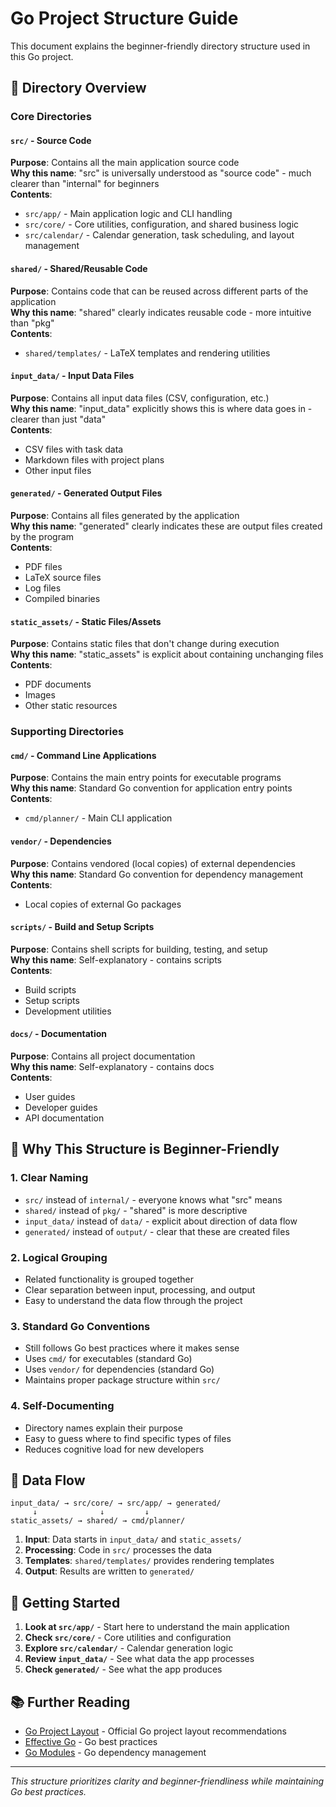 # Go Project Structure Guide

This document explains the beginner-friendly directory structure used in this Go project.

## 📁 Directory Overview

### Core Directories

#### `src/` - Source Code
**Purpose**: Contains all the main application source code  
**Why this name**: "src" is universally understood as "source code" - much clearer than "internal" for beginners  
**Contents**:
- `src/app/` - Main application logic and CLI handling
- `src/core/` - Core utilities, configuration, and shared business logic
- `src/calendar/` - Calendar generation, task scheduling, and layout management

#### `shared/` - Shared/Reusable Code
**Purpose**: Contains code that can be reused across different parts of the application  
**Why this name**: "shared" clearly indicates reusable code - more intuitive than "pkg"  
**Contents**:
- `shared/templates/` - LaTeX templates and rendering utilities

#### `input_data/` - Input Data Files
**Purpose**: Contains all input data files (CSV, configuration, etc.)  
**Why this name**: "input_data" explicitly shows this is where data goes in - clearer than just "data"  
**Contents**:
- CSV files with task data
- Markdown files with project plans
- Other input files

#### `generated/` - Generated Output Files
**Purpose**: Contains all files generated by the application  
**Why this name**: "generated" clearly indicates these are output files created by the program  
**Contents**:
- PDF files
- LaTeX source files
- Log files
- Compiled binaries

#### `static_assets/` - Static Files/Assets
**Purpose**: Contains static files that don't change during execution  
**Why this name**: "static_assets" is explicit about containing unchanging files  
**Contents**:
- PDF documents
- Images
- Other static resources

### Supporting Directories

#### `cmd/` - Command Line Applications
**Purpose**: Contains the main entry points for executable programs  
**Why this name**: Standard Go convention for application entry points  
**Contents**:
- `cmd/planner/` - Main CLI application

#### `vendor/` - Dependencies
**Purpose**: Contains vendored (local copies) of external dependencies  
**Why this name**: Standard Go convention for dependency management  
**Contents**:
- Local copies of external Go packages

#### `scripts/` - Build and Setup Scripts
**Purpose**: Contains shell scripts for building, testing, and setup  
**Why this name**: Self-explanatory - contains scripts  
**Contents**:
- Build scripts
- Setup scripts
- Development utilities

#### `docs/` - Documentation
**Purpose**: Contains all project documentation  
**Why this name**: Self-explanatory - contains docs  
**Contents**:
- User guides
- Developer guides
- API documentation

## 🎯 Why This Structure is Beginner-Friendly

### 1. **Clear Naming**
- `src/` instead of `internal/` - everyone knows what "src" means
- `shared/` instead of `pkg/` - "shared" is more descriptive
- `input_data/` instead of `data/` - explicit about direction of data flow
- `generated/` instead of `output/` - clear that these are created files

### 2. **Logical Grouping**
- Related functionality is grouped together
- Clear separation between input, processing, and output
- Easy to understand the data flow through the project

### 3. **Standard Go Conventions**
- Still follows Go best practices where it makes sense
- Uses `cmd/` for executables (standard Go)
- Uses `vendor/` for dependencies (standard Go)
- Maintains proper package structure within `src/`

### 4. **Self-Documenting**
- Directory names explain their purpose
- Easy to guess where to find specific types of files
- Reduces cognitive load for new developers

## 🔄 Data Flow

```
input_data/ → src/core/ → src/app/ → generated/
     ↓              ↓         ↓
static_assets/ → shared/ → cmd/planner/
```

1. **Input**: Data starts in `input_data/` and `static_assets/`
2. **Processing**: Code in `src/` processes the data
3. **Templates**: `shared/templates/` provides rendering templates
4. **Output**: Results are written to `generated/`

## 🚀 Getting Started

1. **Look at `src/app/`** - Start here to understand the main application
2. **Check `src/core/`** - Core utilities and configuration
3. **Explore `src/calendar/`** - Calendar generation logic
4. **Review `input_data/`** - See what data the app processes
5. **Check `generated/`** - See what the app produces

## 📚 Further Reading

- [Go Project Layout](https://github.com/golang-standards/project-layout) - Official Go project layout recommendations
- [Effective Go](https://golang.org/doc/effective_go.html) - Go best practices
- [Go Modules](https://golang.org/ref/mod) - Go dependency management

---

*This structure prioritizes clarity and beginner-friendliness while maintaining Go best practices.*
